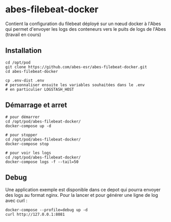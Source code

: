 # abes-filebeat-docker

Contient la configuration du filebeat déployé sur un nœud docker à l'Abes qui permet d'envoyer les logs des conteneurs vers le puits de logs de l'Abes (travail en cours)

## Installation

```
cd /opt/pod
git clone https://github.com/abes-esr/abes-filebeat-docker.git
cd abes-filebeat-docker

cp .env-dist .env
# personnaliser ensuite les variables souhaitées dans le .env
# en particulier LOGSTASH_HOST
```

## Démarrage et arret

```
# pour démarrer
cd /opt/pod/abes-filebeat-docker/
docker-compose up -d

# pour stopper
cd /opt/pod/abes-filebeat-docker/
docker-compose stop

# pour voir les logs
cd /opt/pod/abes-filebeat-docker/
docker-compose logs -f --tail=50
```
## Debug

Une application exemple est disponible dans ce depot qui pourra envoyer des logs au format nginx.
Pour la lancer et pour générer une ligne de log avec curl :
```
docker-compose --profile=debug up -d
curl http://127.0.0.1:8081
```


